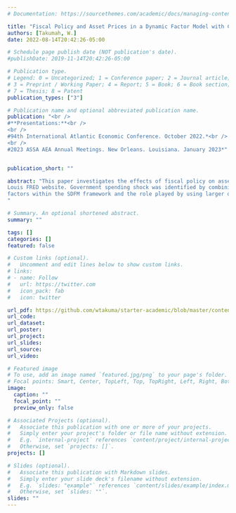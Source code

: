 ```yaml
---
# Documentation: https://sourcethemes.com/academic/docs/managing-content/

title: "Fiscal Policy and Asset Prices in a Dynamic Factor Model with Cointegrated Factors"
authors: [Takumah, W.]
date: 2022-08-14T20:42:26-05:00

# Schedule page publish date (NOT publication's date).
#publishDate: 2019-11-14T20:42:26-05:00

# Publication type.
# Legend: 0 = Uncategorized; 1 = Conference paper; 2 = Journal article;
# 3 = Preprint / Working Paper; 4 = Report; 5 = Book; 6 = Book section;
# 7 = Thesis; 8 = Patent
publication_types: ["3"]

# Publication name and optional abbreviated publication name.
publication: "<br />
#**Presentations:**<br />
<br />
#94th International Atlantic Economic Conference. October 2022.*<br />
<br />
#2023 ASSA AEA Annual Meetings. New Orleans. Louisiana. January 2023*"


publication_short: ""

abstract: "This paper investigates the effects of fiscal policy on asset prices using structural dynamic factor model (SDFM) with cointegrated factors. Much of the focus in the literature were on monetary policy and asset prices, with little attention to fiscal policy. In this paper I estimated the impulse response functions (IRFs) of stock price and house to government spending shocks using a quarterly dataset with 207 macroeconomic and financial variables obtained from St.
Louis FRED website. Government spending shock was identified by combining “named factor normalization” and “unit effect normalization” and applying Cholesky decomposition. The results of the IRFs shows that both stock price and house price responded positively to government spending shock and the effects were persistent and not temporal as suggested in the literature. Results from forecast error variance decomposition shows that government spending shock explained high percentage of the forecast error variance in real GDP, consumption, and fixed investment. This paper highlighted the importance of allowing cointegration among
factors within the SDFM framework and the role played by using larger datasets in resolving the limited information problems inherent in SVAR analysis. The results implies that fiscal policy leads to a boom in housing and stock markets.
"

# Summary. An optional shortened abstract.
summary: ""

tags: []
categories: []
featured: false

# Custom links (optional).
#   Uncomment and edit lines below to show custom links.
# links:
# - name: Follow
#   url: https://twitter.com
#   icon_pack: fab
#   icon: twitter

url_pdf: https://github.com/wtakuma/starter-academic/blob/master/content/publication/fiscal%20cons/Working_Paper.pdf
url_code:
url_dataset:
url_poster:
url_project:
url_slides:
url_source:
url_video:

# Featured image
# To use, add an image named `featured.jpg/png` to your page's folder. 
# Focal points: Smart, Center, TopLeft, Top, TopRight, Left, Right, BottomLeft, Bottom, BottomRight.
image:
  caption: ""
  focal_point: ""
  preview_only: false

# Associated Projects (optional).
#   Associate this publication with one or more of your projects.
#   Simply enter your project's folder or file name without extension.
#   E.g. `internal-project` references `content/project/internal-project/index.md`.
#   Otherwise, set `projects: []`.
projects: []

# Slides (optional).
#   Associate this publication with Markdown slides.
#   Simply enter your slide deck's filename without extension.
#   E.g. `slides: "example"` references `content/slides/example/index.md`.
#   Otherwise, set `slides: ""`.
slides: ""
---
```

